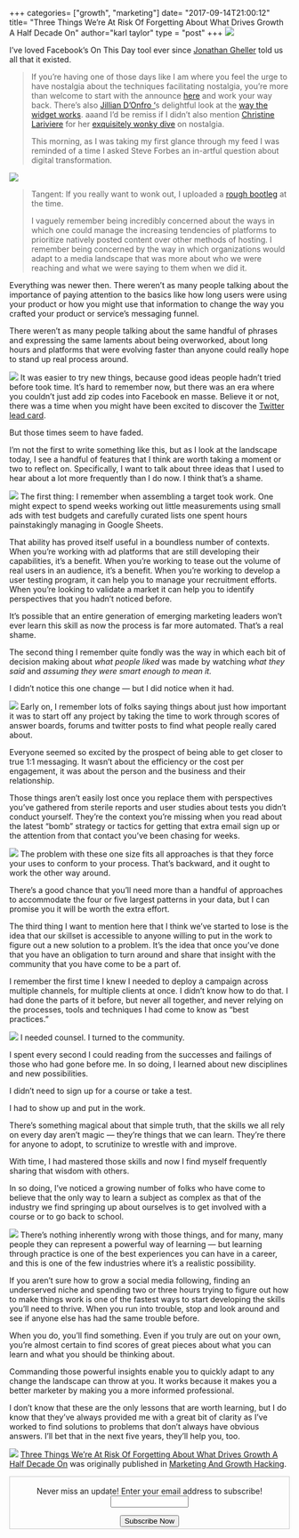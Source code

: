 +++
categories= ["growth", "marketing"]
date= "2017-09-14T21:00:12"
title= "Three Things We’re At Risk Of Forgetting About What Drives Growth A Half Decade On"
author="karl taylor"
type = "post"
+++
![](https://raw.githubusercontent.com/karljtaylor/kjt/blog/content/assets/12Ak6TtY9dFUvwjKUeVScWMIQ.png)

 I’ve loved Facebook’s On This Day tool ever since [Jonathan Gheller](https://medium.com/u/ac6f4ca67076) told us all that it existed.


> If you’re having one of those days like I am where you feel the urge to have nostalgia about the techniques facilitating nostalgia, you’re more than welcome to start with the announce [here](https://newsroom.fb.com/news/2015/03/introducing-on-this-day-a-new-way-to-look-back-at-photos-and-memories-on-facebook/) and work your way back. There’s also [Jillian D’Onfro](https://medium.com/u/67ce548d9b0b)[ ‘](http://twitter.com/jillianiles)s delightful look at the [way the widget works](http://www.businessinsider.com/facebook-on-this-day-feature-and-research-2016-3). aaand I’d be remiss if I didn’t also mention [Christine Lariviere](https://medium.com/u/4df2d299f66e) for her [exquisitely wonky dive](https://medium.com/@christinelariviere/nostalgia-in-the-age-of-social-media-identity-meaning-connection-da9f31d2c413) on nostalgia.
>
>  This morning, as I was taking my first glance through my feed I was reminded of a time I asked Steve Forbes an in-artful question about digital transformation.

 ![](https://raw.githubusercontent.com/karljtaylor/kjt/blog/content/assets/12A2Uodvr4ID88O7OTQ3hz7EQ.jpeg)
> Tangent: If you really want to wonk out, I uploaded a [rough bootleg](https://soundcloud.com/kjtaylor/steve-forbes-northwestern) at the time.
>
>  I vaguely remember being incredibly concerned about the ways in which one could manage the increasing tendencies of platforms to prioritize natively posted content over other methods of hosting. I remember being concerned by the way in which organizations would adapt to a media landscape that was more about who we were reaching and what we were saying to them when we did it.

 Everything was newer then. There weren’t as many people talking about the importance of paying attention to the basics like how long users were using your product or how you might use that information to change the way you crafted your product or service’s messaging funnel.

 There weren’t as many people talking about the same handful of phrases and expressing the same laments about being overworked, about long hours and platforms that were evolving faster than anyone could really hope to stand up real process around.

 ![](https://raw.githubusercontent.com/karljtaylor/kjt/blog/content/assets/12AfqqTanz5y05VwCBnGmYEYA.jpeg) It was easier to try new things, because good ideas people hadn’t tried before took time. It’s hard to remember now, but there was an era where you couldn’t just add zip codes into Facebook en masse. Believe it or not, there was a time when you might have been excited to discover the [Twitter lead card](https://blog.twitter.com/marketing/en_us/a/2013/lead-generation-card-now-available-to-all-advertisers-with-new-features.html).

 But those times seem to have faded.

 I’m not the first to write something like this, but as I look at the landscape today, I see a handful of features that I think are worth taking a moment or two to reflect on. Specifically, I want to talk about three ideas that I used to hear about a lot more frequently than I do now. I think that’s a shame.

 ![](https://raw.githubusercontent.com/karljtaylor/kjt/blog/content/assets/12A4LLI8O10-XPqVqdEDZJBXA.jpeg) The first thing: I remember when assembling a target took work. One might expect to spend weeks working out little measurements using small ads with test budgets and carefully curated lists one spent hours painstakingly managing in Google Sheets.

 That ability has proved itself useful in a boundless number of contexts. When you’re working with ad platforms that are still developing their capabilities, it’s a benefit. When you’re working to tease out the volume of real users in an audience, it’s a benefit. When you’re working to develop a user testing program, it can help you to manage your recruitment efforts. When you’re looking to validate a market it can help you to identify perspectives that you hadn’t noticed before.

 It’s possible that an entire generation of emerging marketing leaders won’t ever learn this skill as now the process is far more automated. That’s a real shame.

 The second thing I remember quite fondly was the way in which each bit of decision making about *what people liked* was made by watching *what they said* and *assuming they were smart enough to mean it.*

 I didn’t notice this one change — but I did notice when it had.

 ![](https://raw.githubusercontent.com/karljtaylor/kjt/blog/content/assets/12AsDVfIVwO_YLj8i4QZIp0RA.jpeg) Early on, I remember lots of folks saying things about just how important it was to start off any project by taking the time to work through scores of answer boards, forums and twitter posts to find what people really cared about.

 Everyone seemed so excited by the prospect of being able to get closer to true 1:1 messaging. It wasn’t about the efficiency or the cost per engagement, it was about the person and the business and their relationship.

 Those things aren’t easily lost once you replace them with perspectives you’ve gathered from sterile reports and user studies about tests you didn’t conduct yourself. They’re the context you’re missing when you read about the latest “bomb” strategy or tactics for getting that extra email sign up or the attention from that contact you’ve been chasing for weeks.

 ![](https://raw.githubusercontent.com/karljtaylor/kjt/blog/content/assets/12A6-pGhXpsxLLmJUUPZejibg.jpeg) The problem with these one size fits all approaches is that they force your uses to conform to your process. That’s backward, and it ought to work the other way around.

 There’s a good chance that you’ll need more than a handful of approaches to accommodate the four or five largest patterns in your data, but I can promise you it will be worth the extra effort.

 The third thing I want to mention here that I think we’ve started to lose is the idea that our skillset is accessible to anyone willing to put in the work to figure out a new solution to a problem. It’s the idea that once you’ve done that you have an obligation to turn around and share that insight with the community that you have come to be a part of.

 I remember the first time I knew I needed to deploy a campaign across multiple channels, for multiple clients at once. I didn’t know how to do that. I had done the parts of it before, but never all together, and never relying on the processes, tools and techniques I had come to know as “best practices.”

 ![](https://raw.githubusercontent.com/karljtaylor/kjt/blog/content/assets/12AHLUt7ypXHSzjJtLMIp_M_Q.jpeg) I needed counsel. I turned to the community.

 I spent every second I could reading from the successes and failings of those who had gone before me. In so doing, I learned about new disciplines and new possibilities.

 I didn’t need to sign up for a course or take a test.

 I had to show up and put in the work.

 There’s something magical about that simple truth, that the skills we all rely on every day aren’t magic — they’re things that we can learn. They’re there for anyone to adopt, to scrutinize to wrestle with and improve.

 With time, I had mastered those skills and now I find myself frequently sharing that wisdom with others.

 In so doing, I’ve noticed a growing number of folks who have come to believe that the only way to learn a subject as complex as that of the industry we find springing up about ourselves is to get involved with a course or to go back to school.

 ![](https://raw.githubusercontent.com/karljtaylor/kjt/blog/content/assets/12AEtAZpVGMth7DyrsD6c2KUA.jpeg) There’s nothing inherently wrong with those things, and for many, many people they can represent a powerful way of learning — but learning through practice is one of the best experiences you can have in a career, and this is one of the few industries where it’s a realistic possibility.

 If you aren’t sure how to grow a social media following, finding an underserved niche and spending two or three hours trying to figure out how to make things work is one of the fastest ways to start developing the skills you’ll need to thrive. When you run into trouble, stop and look around and see if anyone else has had the same trouble before.

 When you do, you’ll find something. Even if you truly are out on your own, you’re almost certain to find scores of great pieces about what you can learn and what you should be thinking about.

 Commanding those powerful insights enable you to quickly adapt to any change the landscape can throw at you. It works because it makes you a better marketer by making you a more informed professional.

 I don’t know that these are the only lessons that are worth learning, but I do know that they’ve always provided me with a great bit of clarity as I’ve worked to find solutions to problems that don’t always have obvious answers. I’ll bet that in the next five years, they’ll help you, too.

 ![](https://raw.githubusercontent.com/karljtaylor/kjt/blog/content/assets/12AbusoXJSd7776YJKP5OBahw.png) [Three Things We’re At Risk Of Forgetting About What Drives Growth A Half Decade On](https://blog.markgrowth.com/three-things-were-at-risk-of-forgetting-about-what-drives-growth-a-half-decade-on-54e3e68b8ab7) was originally published in [Marketing And Growth Hacking](https://blog.markgrowth.com/).

 <form style="border:1px solid #ccc;padding:3px;text-align: center;" action="https://tinyletter.com/karljtaylor" method="post" target="popupwindow" onsubmit="window.open('https://tinyletter.com/karljtaylor', 'popupwindow', 'scrollbars=yes,width=800,height=600');return true" _lpchecked="1">
     <p style="
      display: flex;
      align-items: center;
      flex-direction: column;
  "><label for="tlemail">Never miss an update! Enter your email address to subscribe!</label>
       <input type="text" name="email" id="tlemail" style="
      width: 140px;
  "></p>
     <input type="hidden" value="1" name="embed"><input type="submit" value="Subscribe Now">
  </form>
